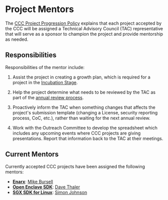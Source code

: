 # Project Mentors

The [CCC Project Progression Policy](project-progression-policy.md) explains
that each project accepted by the CCC will be assigned a Technical Advisory
Council (TAC) representative that will serve as a sponsor to champion the
project and provide mentorship as needed.

## Responsibilities

Responsibilities of the mentor include:

1. Assist the project in creating a growth plan, which is required for a
   project in the [Incubation Stage](project-progression-policy.md#incubation-stage).

2. Help the project determine what needs to be reviewed by the TAC as
   part of the [annual review process](project-progression-policy.md#iv-annual-review-process).

3. Proactively inform the TAC when something changes that affects the
   project's submission template (changing a License, security reporting
   process, CoC, etc.), rather than waiting for the next annual review.
   
4. Work with the Outreach Committee to develop the spreadsheet which includes
   any upcoming events where CCC projects are giving presentations. Report
   that information back to the TAC at their meetings.

## Current Mentors

Currently accepted CCC projects have been assigned the following mentors:

* **[Enarx](https://github.com/enarx)**: [Mike Bursell](https://github.com/MikeCamel)
* **[Open Enclave SDK](https://github.com/openenclave/openenclave)**: [Dave Thaler](https://github.com/dthaler)
* **[SGX SDK for Linux](https://github.com/intel/linux-sgx)**: [Simon Johnson](https://github.com/spjohnso)
